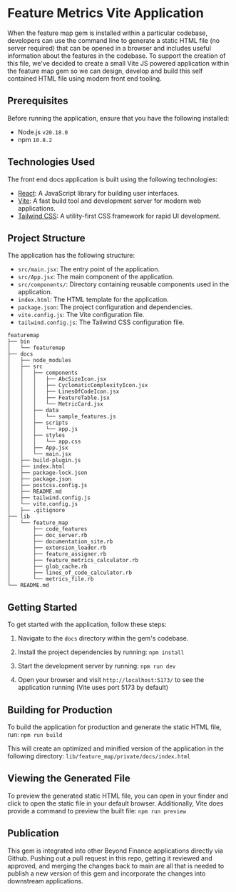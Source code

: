 # Feature Metrics Vite Application

When the feature map gem is installed within a particular codebase, developers can use the command line to generate a static HTML file (no server required) that can be opened in a browser and includes useful information about the features in the codebase. To support the creation of this file, we've decided to create a small Vite JS powered application within the feature map gem so we can design, develop and build this self contained HTML file using modern front end tooling.

## Prerequisites

Before running the application, ensure that you have the following installed:

- Node.js `v20.18.0`
- npm `10.8.2`

## Technologies Used

The front end docs application is built using the following technologies:

- [React](https://react.dev/): A JavaScript library for building user interfaces.
- [Vite](https://vite.dev/): A fast build tool and development server for modern web applications.
- [Tailwind CSS](https://tailwindcss.com/): A utility-first CSS framework for rapid UI development.

## Project Structure

The application has the following structure:

- `src/main.jsx`: The entry point of the application.
- `src/App.jsx`: The main component of the application.
- `src/components/`: Directory containing reusable components used in the application.
- `index.html`: The HTML template for the application.
- `package.json`: The project configuration and dependencies.
- `vite.config.js`: The Vite configuration file.
- `tailwind.config.js`: The Tailwind CSS configuration file.

```
featuremap
├── bin
│   └── featuremap
├── docs
│   ├── node_modules
│   ├── src
│   │   ├── components
│   │   │   ├── AbcSizeIcon.jsx
│   │   │   ├── CyclomaticComplexityIcon.jsx
│   │   │   ├── LinesOfCodeIcon.jsx
│   │   │   ├── FeatureTable.jsx
│   │   │   └── MetricCard.jsx
│   │   ├── data
│   │   │   └── sample_features.js
│   │   ├── scripts
│   │   │   └── app.js
│   │   ├── styles
│   │   │   └── app.css
│   │   ├── App.jsx
│   │   └── main.jsx
│   ├── build-plugin.js
│   ├── index.html
│   ├── package-lock.json
│   ├── package.json
│   ├── postcss.config.js
│   ├── README.md
│   ├── tailwind.config.js
│   └── vite.config.js
│   ├── .gitignore
├── lib
│   └── feature_map
│       ├── code_features
│       ├── doc_server.rb
│       ├── documentation_site.rb
│       ├── extension_loader.rb
│       ├── feature_assigner.rb
│       ├── feature_metrics_calculator.rb
│       ├── glob_cache.rb
│       ├── lines_of_code_calculator.rb
│       └── metrics_file.rb
└── README.md
```

## Getting Started

To get started with the application, follow these steps:

1. Navigate to the `docs` directory within the gem's codebase.

1. Install the project dependencies by running: `npm install`

1. Start the development server by running: `npm run dev`

1. Open your browser and visit `http://localhost:5173/` to see the application running (Vite uses port 5173 by default)


## Building for Production

To build the application for production and generate the static HTML file, run: `npm run build`

This will create an optimized and minified version of the application in the following directory: `lib/feature_map/private/docs/index.html`

## Viewing the Generated File

To preview the generated static HTML file, you can open in your finder and click to open the static file in your default browser. Additionally, Vite does provide a command to preview the built file: `npm run preview`


## Publication

This gem is integrated into other Beyond Finance applications directly via Github. Pushing out a pull request in this repo, getting it reviewed and approved, and merging the changes back to main are all that is needed to publish a new version of this gem and incorporate the changes into downstream applications.
